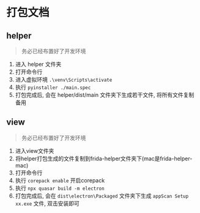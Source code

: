 # 打包文档

## helper
> 务必已经布置好了开发环境
1. 进入 helper 文件夹
2. 打开命令行
3. 进入虚拟环境 `.\venv\Scripts\activate`
4. 执行 `pyinstaller ./main.spec`
5. 打包完成后, 会在 helper/dist/main 文件夹下生成若干文件, 将所有文件复制备用

## view
> 务必已经布置好了开发环境
1. 进入view文件夹
2. 将helper打包生成的文件复制到frida-helper文件夹下(mac是frida-helper-mac)
3. 打开命令行
4. 执行 `corepack enable` 开启corepack
5. 执行 `npx quasar build -m electron`
6. 打包完成后, 会在 `dist\electron\Packaged` 文件夹下生成 `appScan Setup xx.exe` 文件, 双击安装即可
